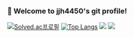 ### 👋 Welcome to jjh4450's git profile!

<!--[![Hits](https://hits.seeyoufarm.com/api/count/incr/badge.svg?url=https%3A%2F%2Fm.blog.naver.com%2Fdlaxodud2388%2F222105311346&count_bg=%23555555&title_bg=%23555555&icon=pinboard.svg&icon_color=%23E7E7E7&title=day%2Ftota&edge_flat=false)](https://hits.seeyoufarm.com)-->

[![Solved.ac프로필](http://mazassumnida.wtf/api/v2/generate_badge?boj=jjh4450)](https://solved.ac/jjh4450)
[![Top Langs](https://github-readme-stats.vercel.app/api/top-langs/?username=jjh4450)](https://github.com/jjh4450/github-readme-stats)
![](http://mygithubreadme.jeje.work/api/cards/repos-per-language?username=jjh4450&theme=default)
![](http://mygithubreadme.jeje.work/api/cards/most-commit-language?username=jjh4450&theme=default)
<!-- ![mazandi profile](http://mazandi.herokuapp.com/api?handle=jjh4450&theme=dark) -->
<!--[![Anurag's GitHub stats](https://github-readme-stats.vercel.app/api?username=jjh4450)](https://github.com/jjh4450/github-readme-stats)
**jjh4450/jjh4450** is a ✨ _special_ ✨ repository because its `README.md` (this file) appears on your GitHub profile.

Here are some ideas to get you started:

- 🔭 I’m currently working on ...
- 🌱 I’m currently learning ...
- 👯 I’m looking to collaborate on ...
- 🤔 I’m looking for help with ...
- 💬 Ask me about ...
- 📫 How to reach me: ...
- 😄 Pronouns: ...
- ⚡ Fun fact: ...
-->
